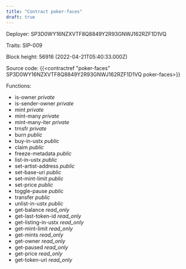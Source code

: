 ```yaml
---
title: "Contract poker-faces"
draft: true
---
```

Deployer: SP3D0WY16NZXVTF8Q8849Y2R93GNWJ162RZF1D1VQ

Traits:
SIP-009 



Block height: 56916 (2022-04-21T05:40:33.000Z)

Source code: {{<contractref "poker-faces" SP3D0WY16NZXVTF8Q8849Y2R93GNWJ162RZF1D1VQ poker-faces>}}

Functions:

* is-owner _private_
* is-sender-owner _private_
* mint _private_
* mint-many _private_
* mint-many-iter _private_
* trnsfr _private_
* burn _public_
* buy-in-ustx _public_
* claim _public_
* freeze-metadata _public_
* list-in-ustx _public_
* set-artist-address _public_
* set-base-uri _public_
* set-mint-limit _public_
* set-price _public_
* toggle-pause _public_
* transfer _public_
* unlist-in-ustx _public_
* get-balance _read_only_
* get-last-token-id _read_only_
* get-listing-in-ustx _read_only_
* get-mint-limit _read_only_
* get-mints _read_only_
* get-owner _read_only_
* get-paused _read_only_
* get-price _read_only_
* get-token-uri _read_only_
